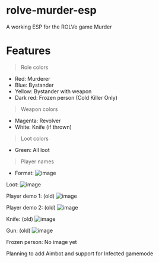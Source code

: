 # rolve-murder-esp
A working ESP for the ROLVe game Murder

# Features
> Role colors
  - Red: Murderer
  - Blue: Bystander
  - Yellow: Bystander with weapon
  - Dark red: Frozen person (Cold Killer Only)
> Weapon colors
  - Magenta: Revolver
  - White: Knife (if thrown)
> Loot colors
  - Green: All loot
> Player names
  - Format: 
  ![image](https://user-images.githubusercontent.com/109884864/180630893-760d2a65-6796-48c0-b587-4589a7575746.png)


Loot:
![image](https://user-images.githubusercontent.com/109884864/180629798-db2add83-65c7-44f4-b0c6-cd709ffc130f.png)

Player demo 1: (old)
![image](https://user-images.githubusercontent.com/109884864/180629807-c43c6b41-8b88-4222-9396-d394df3dcb1d.png)

Player demo 2: (old)
![image](https://user-images.githubusercontent.com/109884864/180629811-493aa9d6-3cef-4302-8550-7a2436944c2c.png)

Knife: (old)
![image](https://user-images.githubusercontent.com/109884864/180629920-9451d04f-4b7f-409e-81b7-d8fd9e4b88aa.png)

Gun: (old)
![image](https://user-images.githubusercontent.com/109884864/180630407-d4f2628a-c8c0-4cbf-83d7-80e567cd1ed6.png)

Frozen person: 
No image yet

Planning to add Aimbot and support for Infected gamemode
